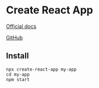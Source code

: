 # Create React App

[Official docs](https://create-react-app.dev/docs/getting-started/)

[GitHub](https://github.com/facebook/create-react-app)

## Install

```
npx create-react-app my-app
cd my-app
npm start
```
